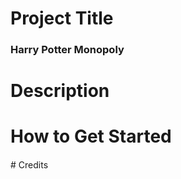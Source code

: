 # Project Title
###  Harry Potter Monopoly

# Description
#### 

# How to Get Started
#### 


# Credits
###
